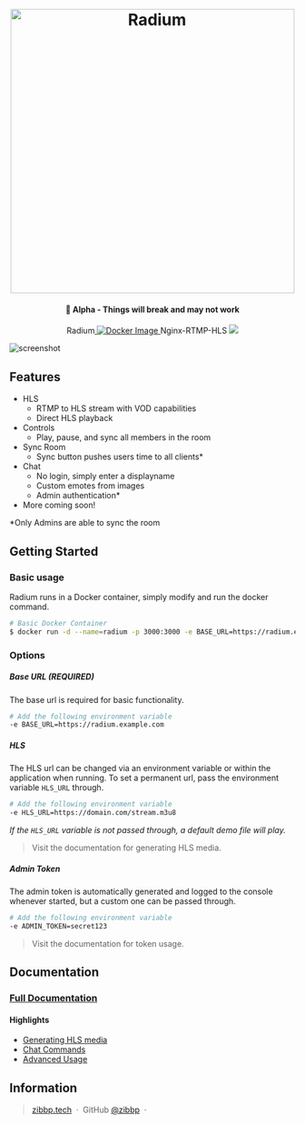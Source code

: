 
<h1 align="center">
  <br>
  <a href="https://github.com/Zibbp/Radium"><img src="https://i.imgur.com/gylnyVs.png" alt="Radium" width="500"></a>
  <br>
</h1>

<h4 align="center">🚨 Alpha - Things will break and may not work</h4>

<p align="center">
  Radium<a href="https://github.com/Zibbp/Radium">
    <img src="https://github.com/Zibbp/Radium/workflows/Build/badge.svg?branch=master"
         alt="Docker Image">
  </a>
  Nginx-RTMP-HLS <a href="https://github.com/Zibbp/Nginx-RTMP-HLS"><img src="https://github.com/Zibbp/Nginx-RTMP-HLS/workflows/Build/badge.svg"></a>
</p>

![screenshot](https://i.imgur.com/qW0onMq.png)

## Features

* HLS 
  - RTMP to HLS stream with VOD capabilities
  - Direct HLS playback
* Controls
  - Play, pause, and sync all members in the room
* Sync Room
  - Sync button pushes users time to all clients*
* Chat
  - No login, simply enter a displayname
  - Custom emotes from images
  - Admin authentication* 
* More coming soon!

*Only Admins are able to sync the room

## Getting Started
### Basic usage

Radium runs in a Docker container, simply modify and run the docker command.

```bash
# Basic Docker Container
$ docker run -d --name=radium -p 3000:3000 -e BASE_URL=https://radium.example.com zibbp/radium:latest
```

### Options
##### Base URL *(REQUIRED)*
The base url is required for basic functionality.
```bash
# Add the following environment variable
-e BASE_URL=https://radium.example.com
```
##### HLS
The HLS url can be changed via an environment variable or within the application when running. To set a permanent url, pass the environment variable `HLS_URL` through.
```bash
# Add the following environment variable
-e HLS_URL=https://domain.com/stream.m3u8
```
*If the `HLS_URL` variable is not passed through, a default demo file will play.*

> Visit the documentation for generating HLS media.

##### Admin Token
The admin token is automatically generated and logged to the console whenever started, but a custom one can be passed through.
```bash
# Add the following environment variable
-e ADMIN_TOKEN=secret123
```

> Visit the documentation for token usage.
> 

## Documentation

### [Full Documentation](https://github.com/Zibbp/Radium/wiki)

#### Highlights

 - [Generating HLS media](https://github.com/Zibbp/Radium/wiki/HLS)
 - [Chat Commands](https://github.com/Zibbp/Radium/wiki/Chat-Commands)
 - [Advanced Usage](https://github.com/Zibbp/Radium/wiki/Advanced-Usage)

 ## Information
 
> [zibbp.tech](https://zibbp.tech) &nbsp;&middot;&nbsp;
> GitHub [@zibbp](https://github.com/zibbp) &nbsp;&middot;&nbsp;

